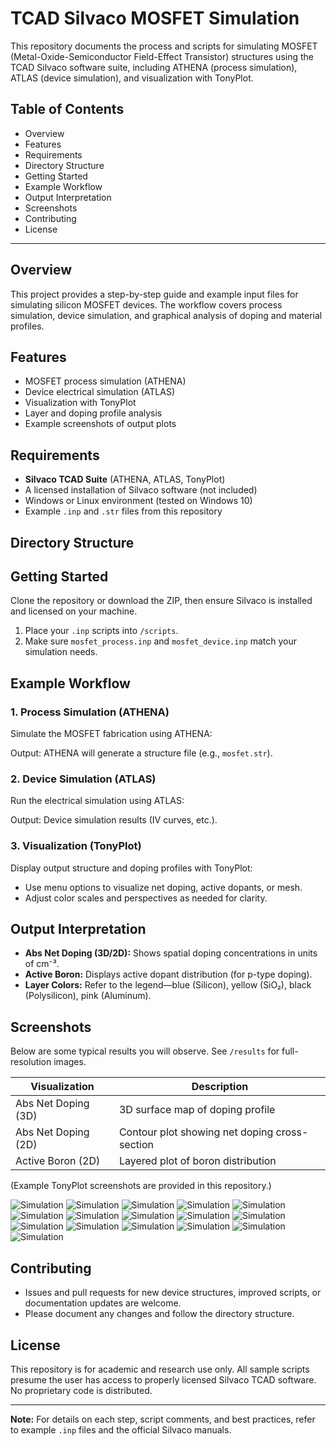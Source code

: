 # TCAD Silvaco MOSFET Simulation

This repository documents the process and scripts for simulating MOSFET (Metal-Oxide-Semiconductor Field-Effect Transistor) structures using the TCAD Silvaco software suite, including ATHENA (process simulation), ATLAS (device simulation), and visualization with TonyPlot.

## Table of Contents

- Overview
- Features
- Requirements
- Directory Structure
- Getting Started
- Example Workflow
- Output Interpretation
- Screenshots
- Contributing
- License

---

## Overview

This project provides a step-by-step guide and example input files for simulating silicon MOSFET devices. The workflow covers process simulation, device simulation, and graphical analysis of doping and material profiles.

## Features

- MOSFET process simulation (ATHENA)
- Device electrical simulation (ATLAS)
- Visualization with TonyPlot
- Layer and doping profile analysis
- Example screenshots of output plots

## Requirements

- **Silvaco TCAD Suite** (ATHENA, ATLAS, TonyPlot)
- A licensed installation of Silvaco software (not included)
- Windows or Linux environment (tested on Windows 10)
- Example `.inp` and `.str` files from this repository

## Directory Structure



## Getting Started

Clone the repository or download the ZIP, then ensure Silvaco is installed and licensed on your machine.

1. Place your `.inp` scripts into `/scripts`.
2. Make sure `mosfet_process.inp` and `mosfet_device.inp` match your simulation needs.

## Example Workflow

### 1. Process Simulation (ATHENA)

Simulate the MOSFET fabrication using ATHENA:


Output: ATHENA will generate a structure file (e.g., `mosfet.str`).

### 2. Device Simulation (ATLAS)

Run the electrical simulation using ATLAS:


Output: Device simulation results (IV curves, etc.).

### 3. Visualization (TonyPlot)

Display output structure and doping profiles with TonyPlot:

- Use menu options to visualize net doping, active dopants, or mesh.
- Adjust color scales and perspectives as needed for clarity.

## Output Interpretation

- **Abs Net Doping (3D/2D):** Shows spatial doping concentrations in units of cm⁻³.
- **Active Boron:** Displays active dopant distribution (for p-type doping).
- **Layer Colors:** Refer to the legend—blue (Silicon), yellow (SiO₂), black (Polysilicon), pink (Aluminum).

## Screenshots

Below are some typical results you will observe. See `/results` for full-resolution images.

| Visualization           | Description                                  |
|-------------------------|----------------------------------------------|
| Abs Net Doping (3D)     | 3D surface map of doping profile             |
| Abs Net Doping (2D)     | Contour plot showing net doping cross-section|
| Active Boron (2D)       | Layered plot of boron distribution           |

(Example TonyPlot screenshots are provided in this repository.)

![Simulation](Screenshot(272).png)
![Simulation](Screenshot(273).png)
![Simulation](Screenshot(274).png)
![Simulation](Screenshot(275).png)
![Simulation](Screenshot(276).png)
![Simulation](Screenshot(277).png)
![Simulation](Screenshot(278).png)
![Simulation](Screenshot(279).png)
![Simulation](Screenshot(280).png)
![Simulation](Screenshot(281).png)
![Simulation](Screenshot(282).png)
![Simulation](Screenshot(283).png)
![Simulation](Screenshot(284).png)
![Simulation](Screenshot(286).png)
![Simulation](Screenshot287.png)
![Simulation](Screenshot288.png)

## Contributing

- Issues and pull requests for new device structures, improved scripts, or documentation updates are welcome.
- Please document any changes and follow the directory structure.

## License

This repository is for academic and research use only. All sample scripts presume the user has access to properly licensed Silvaco TCAD software. No proprietary code is distributed.

---

**Note:** For details on each step, script comments, and best practices, refer to example `.inp` files and the official Silvaco manuals.




